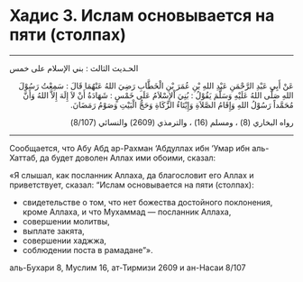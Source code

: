 
<h1 class="hadith-header">Хадис 3. Ислам основывается на пяти (столпах)</h1> 

<hr>

<p class="arabic-text">الحـديث الثالث  : بني الإسلام على خمس</p>

<p class="arabic-text" dir="rtl"> عَنْ أَبِي عَبْدِ الرَّحْمَنِ عَبْدِ اللهِ بْنِ عُمَرَ بْنِ الْخَطَّابِ رَضِيَ اللهُ عَنْهُمَا قَالَ : سَمِعْتُ رَسُوْلَ اللهِ صَلَّى اللهُ عَلَيْهِ وَسَلَّمَ يَقُوْلُ :
بُنِيَ اْلإِسْلاَمُ عَلَى خَمْسٍ : شَهَادَةُ أَنْ لاَ إِلَهَ إِلاَّ اللهُ وَأَنَّ مُحَمَّداً رَسُوْلُ اللهِ وَإِقَامُ الصَّلاَةِ وَإِيْتَاءُ الزَّكَاةِ وَحَجُّ الْبَيْتِ وَصَوْمُ رَمَضَانَ.
</p>

<p class="arabic-subtext" dir="rtl">رواه البخاري (8) ، ومسلم (16) ، والترمذي (2609) والنسائي (8/107)</p>

<hr>

<p class="russian-text">
Сообщается, что Абу Абд ар-Рахман ‘Абдуллах ибн ‘Умар ибн аль-Хаттаб, да будет доволен Аллах ими обоими, сказал:
</p>

<p class="russian-text">
«Я слышал, как посланник Аллаха, да благословит его Аллах и приветствует, сказал: “Ислам ocновывается на пяти (столпах):
</p>

<ul class=" russian-text list">
  <li>свидетельстве о том, что нет божества достойного поклонения, кроме Аллаха, и что Мухаммад — посланник Аллаха,</li>
  <li>совершении молитвы,</li>
  <li>выплате закята,</li>
  <li>совершении хаджжа,</li>
  <li>соблюдении поста в рамадане”».</li>
</ul>  

<p class="russian-subtext">
аль-Бухари 8, Муслим 16, ат-Тирмизи 2609 и ан-Насаи 8/107
</p>